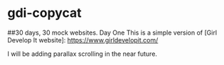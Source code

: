 # gdi-copycat

##30 days, 30 mock websites. Day One
This is a simple version of [Girl Develop It website]: https://www.girldevelopit.com/

I will be adding parallax scrolling in the near future.
